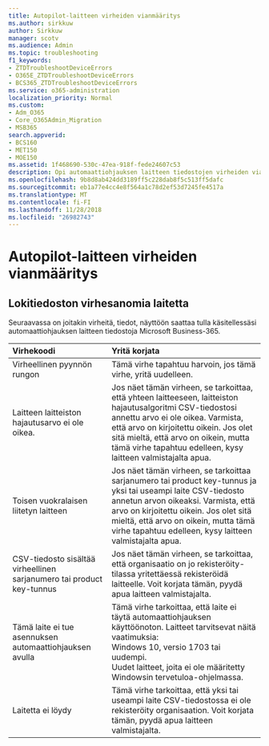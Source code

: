 ```yaml
---
title: Autopilot-laitteen virheiden vianmääritys
ms.author: sirkkuw
author: Sirkkuw
manager: scotv
ms.audience: Admin
ms.topic: troubleshooting
f1_keywords:
- ZTDTroubleshootDeviceErrors
- O365E_ZTDTroubleshootDeviceErrors
- BCS365_ZTDTroubleshootDeviceErrors
ms.service: o365-administration
localization_priority: Normal
ms.custom:
- Adm_O365
- Core_O365Admin_Migration
- MSB365
search.appverid:
- BCS160
- MET150
- MOE150
ms.assetid: 1f468690-530c-47ea-918f-fede24607c53
description: Opi automaattiohjauksen laitteen tiedostojen virheiden vianmääritys.
ms.openlocfilehash: 9b8d8ab424dd3189ff5c228dab8f5c513ff5dafc
ms.sourcegitcommit: eb1a77e4cc4e8f564a1c78d2ef53d7245fe4517a
ms.translationtype: MT
ms.contentlocale: fi-FI
ms.lasthandoff: 11/28/2018
ms.locfileid: "26982743"
---
```

# <a name="troubleshoot-autopilot-device-errors"></a>Autopilot-laitteen virheiden vianmääritys

## <a name="device-file-error-messages"></a>Lokitiedoston virhesanomia laitetta

Seuraavassa on joitakin virheitä, tiedot, näyttöön saattaa tulla käsitellessäsi automaattiohjauksen laitteen tiedostoja Microsoft Business-365. 
  
|**Virhekoodi**|**Yritä korjata**|
|:-----|:-----|
|Virheellinen pyynnön rungon  <br/> |Tämä virhe tapahtuu harvoin, jos tämä virhe, yritä uudelleen.  <br/> |
|Laitteen laitteiston hajautusarvo ei ole oikea.  <br/> |Jos näet tämän virheen, se tarkoittaa, että yhteen laitteeseen, laitteiston hajautusalgoritmi CSV-tiedostosi annettu arvo ei ole oikea. Varmista, että arvo on kirjoitettu oikein. Jos olet sitä mieltä, että arvo on oikein, mutta tämä virhe tapahtuu edelleen, kysy laitteen valmistajalta apua.  <br/> |
|Toisen vuokralaisen liitetyn laitteen  <br/> |Jos näet tämän virheen, se tarkoittaa sarjanumero tai product key-tunnus ja yksi tai useampi laite CSV-tiedosto annetun arvon oikeaksi. Varmista, että arvo on kirjoitettu oikein. Jos olet sitä mieltä, että arvo on oikein, mutta tämä virhe tapahtuu edelleen, kysy laitteen valmistajalta apua.  <br/> |
|CSV-tiedosto sisältää virheellinen sarjanumero tai product key-tunnus  <br/> |Jos näet tämän virheen, se tarkoittaa, että organisaatio on jo rekisteröity-tilassa yritettäessä rekisteröidä laitteelle. Voit korjata tämän, pyydä apua laitteen valmistajalta.  <br/> |
|Tämä laite ei tue asennuksen automaattiohjauksen avulla  <br/> | Tämä virhe tarkoittaa, että laite ei täytä automaattiohjauksen käyttöönoton. Laitteet tarvitsevat näitä vaatimuksia:  <br/>  Windows 10, versio 1703 tai uudempi.  <br/>  Uudet laitteet, joita ei ole määritetty Windowsin tervetuloa-ohjelmassa.  <br/> |
|Laitetta ei löydy  <br/> |Tämä virhe tarkoittaa, että yksi tai useampi laite CSV-tiedostossa ei ole rekisteröity organisaation. Voit korjata tämän, pyydä apua laitteen valmistajalta.  <br/> |
   
